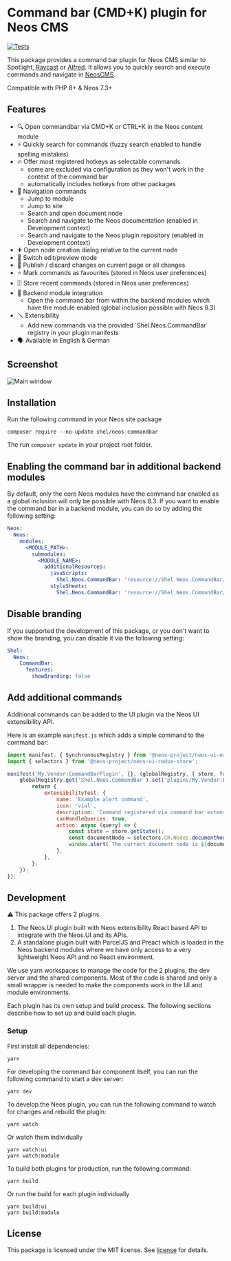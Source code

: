# Command bar (CMD+K) plugin for Neos CMS

[![Tests](https://github.com/Sebobo/Shel.Neos.CommandBar/actions/workflows/tests.yml/badge.svg)](https://github.com/Sebobo/Shel.Neos.CommandBar/actions/workflows/tests.yml)

This package provides a command bar plugin for Neos CMS similar to
Spotlight, [Raycast](https://www.raycast.com) or [Alfred](https://www.alfredapp.com/). 
It allows you to quickly search and execute commands and navigate in [NeosCMS](https://neos.io).

Compatible with PHP 8+ & Neos 7.3+

## Features

* 🔍 Open commandbar via CMD+K or CTRL+K in the Neos content module
* ⚡️ Quickly search for commands (fuzzy search enabled to handle spelling mistakes)
* 🔥 Offer most registered hotkeys as selectable commands 
  * some are excluded via configuration as they won't work in the context of the command bar
  * automatically includes hotkeys from other packages
* 🧭 Navigation commands
  * Jump to module
  * Jump to site
  * Search and open document node
  * Search and navigate to the Neos documentation (enabled in Development context)
  * Search and navigate to the Neos plugin repository (enabled in Development context)
* ➕ Open node creation dialog relative to the current node
* 📝 Switch edit/preview mode
* 📰 Publish / discard changes on current page or all changes
* ⭐️ Mark commands as favourites (stored in Neos user preferences)
* 🗄️ Store recent commands (stored in Neos user preferences)
* 🧩 Backend module integration
  * Open the command bar from within the backend modules which have the module enabled (global inclusion possible with Neos 8.3)
* 🪛 Extensibility
  * Add new commands via the provided ´Shel.Neos.CommandBar` registry in your plugin manifests
* 🗣️ Available in English & German

## Screenshot

![Main window](Documentation/index-commandbar.jpeg)

## Installation

Run the following command in your Neos site package

```console
composer require --no-update shel/neos-commandbar
```

The run `composer update` in your project root folder.

## Enabling the command bar in additional backend modules

By default, only the core Neos modules have the command bar enabled as a global inclusion will only be possible with Neos 8.3. 
If you want to enable the command bar in a backend module, you can do so by adding the following setting:

```yaml
Neos:
  Neos:
    modules:
      <MODULE_PATH>:
        submodules:
          <MODULE_NAME>:
            additionalResources: 
              javaScripts:
                Shel.Neos.CommandBar: 'resource://Shel.Neos.CommandBar/Public/Module.js'
              styleSheets:
                Shel.Neos.CommandBar: 'resource://Shel.Neos.CommandBar/Public/Module.css'
```

## Disable branding

If you supported the development of this package, or you don't want to show the branding, you can disable it via the following setting:

```yaml
Shel:
  Neos:
    CommandBar:
      features:
        showBranding: false
```

## Add additional commands

Additional commands can be added to the UI plugin via the Neos UI extensibility API.

Here is an example `manifest.js` which adds a simple command to the command bar:

```javascript
import manifest, { SynchronousRegistry } from '@neos-project/neos-ui-extensibility';
import { selectors } from '@neos-project/neos-ui-redux-store';

manifest('My.Vendor:CommandBarPlugin', {}, (globalRegistry, { store, frontendConfiguration }) => {
    globalRegistry.get('Shel.Neos.CommandBar').set('plugins/My.Vendor:Example.Alert', async () => {
        return {
            extensibilityTest: {
                name: 'Example alert command',
                icon: 'vial',
                description: 'Command registered via command bar extensibility',
                canHandleQueries: true,
                action: async (query) => {
                    const state = store.getState();
                    const documentNode = selectors.CR.Nodes.documentNodeSelector(state);
                    window.alert(`The current document node is ${documentNode.label} and the query is ${query}.`);
                },
            },
        };
    });
});
```

## Development

⚠️ This package offers 2 plugins. 

1. The Neos.UI plugin built with Neos extensibility React based API to integrate with the Neos.UI and its APIs.
2. A standalone plugin built with ParcelJS and Preact which is loaded in the Neos backend modules where we have only access to a very lightweight Neos API and no React environment.

We use yarn workspaces to manage the code for the 2 plugins, the dev server and the shared components.
Most of the code is shared and only a small wrapper is needed to make the components work in the UI and module environments.

Each plugin has its own setup and build process. The following sections describe how to set up and build each plugin.

### Setup

First install all dependencies:

```console
yarn
```

For developing the command bar component itself, you can run the following command to start a dev server:

```console
yarn dev
```

To develop the Neos plugin, you can run the following command to watch for changes and rebuild the plugin:

```console
yarn watch
```

Or watch them individually

```console
yarn watch:ui
yarn watch:module
```

To build both plugins for production, run the following command:

```console
yarn build
```

Or run the build for each plugin individually

```console
yarn build:ui
yarn build:module
```

## License

This package is licensed under the MIT license. See [license](LICENSE.txt) for details.
